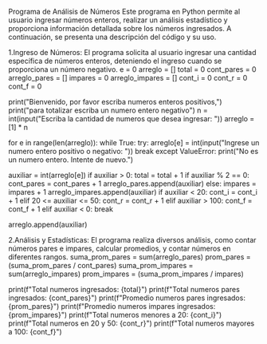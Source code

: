 Programa de Análisis de Números
Este programa en Python permite al usuario ingresar números enteros, 
realizar un análisis estadístico y proporciona información detallada sobre los números ingresados. A continuación, se presenta una descripción del código y su uso.

1.Ingreso de Números:
El programa solicita al usuario ingresar una cantidad específica de números enteros, deteniendo el ingreso cuando se proporciona un número negativo.
e = 0
arreglo = []
total = 0
cont_pares = 0
arreglo_pares = []
impares = 0
arreglo_impares = []
cont_i = 0
cont_r = 0
cont_f = 0

print("Bienvenido, por favor escriba numeros enteros positivos,")
print("para totalizar escriba un numero entero negativo")
n = int(input("Escriba la cantidad de numeros que desea ingresar:  "))
arreglo = [1] * n

for e in range(len(arreglo)):
    while True:
        try:
            arreglo[e] = int(input("Ingrese un numero entero positivo o negativo:  "))
            break
        except ValueError:
            print("No es un numero entero. Intente de nuevo.")

  auxiliar = int(arreglo[e])
    if auxiliar > 0:
        total = total + 1
        if auxiliar % 2 == 0:
            cont_pares = cont_pares + 1
            arreglo_pares.append(auxiliar)
        else:
            impares = impares + 1
            arreglo_impares.append(auxiliar)
        if auxiliar < 20:
            cont_i = cont_i + 1
        elif 20 <= auxiliar <= 50:
            cont_r = cont_r + 1
        elif auxiliar > 100:
            cont_f = cont_f + 1
    elif auxiliar < 0:
        break

  arreglo.append(auxiliar)


2.Análisis y Estadísticas:
El programa realiza diversos análisis, como contar números pares e impares, calcular promedios, y contar números en diferentes rangos.
suma_prom_pares = sum(arreglo_pares)
prom_pares = (suma_prom_pares / cont_pares)
suma_prom_impares = sum(arreglo_impares)
prom_impares = (suma_prom_impares / impares)

print(f"Total numeros ingresados: {total}")
print(f"Total numeros pares ingresados: {cont_pares}")
print(f"Promedio numeros pares ingresados: {prom_pares}")
print(f"Promedio numeros impares ingresados: {prom_impares}")
print(f"Total numeros menores a 20: {cont_i}")
print(f"Total numeros en 20 y 50: {cont_r}")
print(f"Total numeros mayores a 100: {cont_f}")


